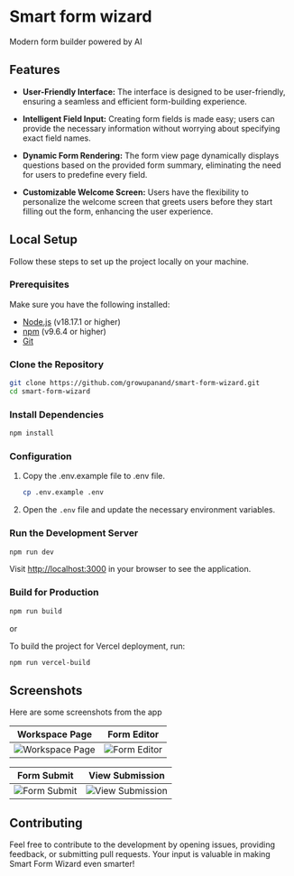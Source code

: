 
# Smart form wizard

Modern form builder powered by AI

## Features

- **User-Friendly Interface:** The interface is designed to be user-friendly, ensuring a seamless and efficient form-building experience.

- **Intelligent Field Input:** Creating form fields is made easy; users can provide the necessary information without worrying about specifying exact field names.

- **Dynamic Form Rendering:** The form view page dynamically displays questions based on the provided form summary, eliminating the need for users to predefine every field.
  
- **Customizable Welcome Screen:** Users have the flexibility to personalize the welcome screen that greets users before they start filling out the form, enhancing the user experience.



## Local Setup

Follow these steps to set up the project locally on your machine.

### Prerequisites

Make sure you have the following installed:

- [Node.js](https://nodejs.org/) (v18.17.1 or higher)
- [npm](https://www.npmjs.com/) (v9.6.4 or higher)
- [Git](https://git-scm.com/)

### Clone the Repository



```bash
git clone https://github.com/growupanand/smart-form-wizard.git
cd smart-form-wizard
```


### Install Dependencies

```bash
npm install
```

### Configuration

 1. Copy the .env.example file to .env file.
	```bash
	cp .env.example .env
	```
2. Open the `.env` file and update the necessary environment variables.

### Run the Development Server

```bash
npm run dev
```
Visit [http://localhost:3000](http://localhost:3000/) in your browser to see the application.

### Build for Production

```bash
npm run build
```
or

To build the project for Vercel deployment, run:
```bash
npm run vercel-build
```

## Screenshots

Here are some screenshots from the app

| Workspace Page             | Form Editor                |
|----------------------------|----------------------------|
| ![Workspace Page](https://github.com/growupanand/smart-form-wizard/assets/29487686/624637aa-0541-4e6c-aa2b-9ab54153c607) | ![Form Editor](https://github.com/growupanand/smart-form-wizard/assets/29487686/dca44247-6ca6-4196-9b81-176c77b2fb8a) |

| Form Submit                | View Submission            |
|----------------------------|----------------------------|
| ![Form Submit](https://github.com/growupanand/smart-form-wizard/assets/29487686/25e8a856-5ed1-42a7-980d-6c4535e08664) | ![View Submission](https://github.com/growupanand/smart-form-wizard/assets/29487686/5438bc71-aa71-457e-b4e2-3b7b3ba8e662) |









## Contributing
Feel free to contribute to the development by opening issues, providing feedback, or submitting pull requests. Your input is valuable in making Smart Form Wizard even smarter!
